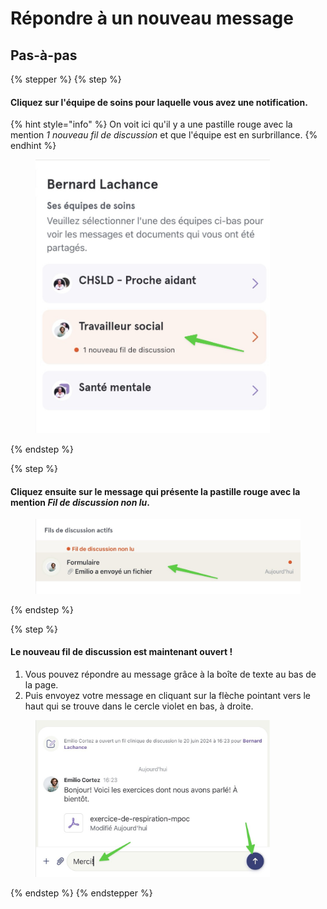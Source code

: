 # Répondre à un nouveau message

## Pas-à-pas

{% stepper %}
{% step %}
#### Cliquez sur l'équipe de soins pour laquelle vous avez une notification.

{% hint style="info" %}
On voit ici qu'il y a une pastille rouge avec la mention _1 nouveau fil de discussion_ et que l'équipe est en surbrillance.
{% endhint %}

<div align="left"><figure><img src="../../.gitbook/assets/repondre-a-un-nouveau-message - Step 1.jpeg" alt="" width="375"><figcaption></figcaption></figure></div>
{% endstep %}

{% step %}
#### Cliquez ensuite sur le message qui présente la pastille rouge avec la mention _Fil de discussion non lu_.

<div align="left"><figure><img src="../../.gitbook/assets/repondre-a-un-nouveau-message - Step 2.jpeg" alt="" width="563"><figcaption></figcaption></figure></div>
{% endstep %}

{% step %}
#### Le nouveau fil de discussion est maintenant ouvert !

1. Vous pouvez répondre au message grâce à la boîte de texte au bas de la page.
2. Puis envoyez votre message en cliquant sur la flèche pointant vers le haut qui se trouve dans le cercle violet en bas, à droite.

<div align="left"><figure><img src="../../.gitbook/assets/repondre-a-un-nouveau-message - Step 3.jpeg" alt="" width="375"><figcaption></figcaption></figure></div>
{% endstep %}
{% endstepper %}

